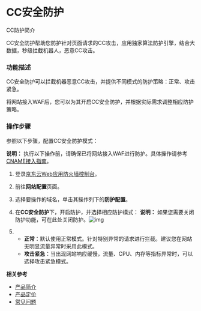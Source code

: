 # CC安全防护

CC防护简介

CC安全防护帮助您防护针对页面请求的CC攻击，应用独家算法防护引擎，结合大数据，秒级拦截机器人，恶意CC攻击。

### **功能描述**

CC安全防护可以拦截机器恶意CC攻击，并提供不同模式的防护策略：正常、攻击紧急。

将网站接入WAF后，您可以为其开启CC安全防护，并根据实际需求调整相应防护策略。

### **操作步骤**

参照以下步骤，配置CC安全防护模式：

**说明：** 执行以下操作前，请确保已将网站接入WAF进行防护。具体操作请参考[CNAME接入指南](file:///E:\WMM\工作总结\WAF文档\云WAF\Introduction\接入WAF\CNAME接入指南.md%23)。

1. 登录[京东云Web应用防火墙控制台](https://cloudwaf-console.jdcloud.com)。

2. 前往**网站配置**页面。

3. 选择要操作的域名，单击其操作列下的**防护配置**。

4. 在**CC安全防护**下，开启防护，并选择相应防护模式： 
         **说明：** 如果您需要关闭防护功能，可在此处关闭防护。![img](file:///C:\Users\ZHANGJ~1\AppData\Local\Temp\msohtmlclip1\01\clip_image002.jpg)

5. - **正常**：默认使用正常模式。针对特别异常的请求进行拦截。建议您在网站无明显流量异常时采用此模式。
   - **攻击紧急**：当出现网站响应缓慢，流量、CPU、内存等指标异常时，可以选择攻击紧急模式。

**相关参考**

- [产品简介](https://github.com/jdcloudcom/cn/blob/edit/documentation/Cloud-Security/Advanced-Anti-DDoS/Introduction/What-Is-Advanced-Anti-DDoS.md)
- [产品定价](https://github.com/jdcloudcom/cn/blob/edit/documentation/Cloud-Security/Advanced-Anti-DDoS/Pricing/Billing-Rules.md)
- [常见问题](https://github.com/jdcloudcom/cn/blob/edit/documentation/Cloud-Security/Advanced-Anti-DDoS/Pricing/Billing-Rules.md)

 